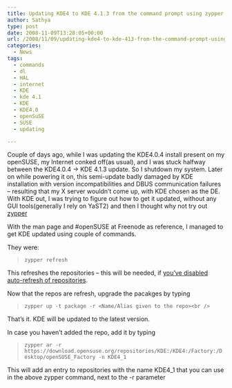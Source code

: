 ```yaml
---
title: Updating KDE4 to KDE 4.1.3 from the command prompt using zypper
author: Sathya
type: post
date: 2008-11-09T13:28:05+00:00
url: /2008/11/09/updating-kde4-to-kde-413-from-the-command-prompt-using-zypper/
categories:
  - News
tags:
  - commands
  - dl
  - HAL
  - internet
  - KDE
  - kde 4.1
  - KDE
  - KDE4.0
  - openSuSE
  - SUSE
  - updating

---
```

Couple of days ago, while I was updating the KDE4.0.4 install present on my openSUSE, my Internet conked off(as usual), and I was stuck halfway between the KDE4.0.4 -> KDE 4.1.3 update. So I shutdown my system. Later on while powering it on, this semi-update badly damaged by KDE installation with version incompatibilities and DBUS communication failures &#8211; resulting that my X server wouldn&#8217;t come up, with KDE chosen as the DE. With KDE out, I was trying to figure out how to get it updated, without any GUI tools(generally I rely on YaST2) and then I thought why not try out <a rel="wikipedia" href="https://en.wikipedia.org/wiki/Zypper">zypper</a>

<!--more-->


  
With the man page and #openSUSE at Freenode as reference, I managed to get KDE updated using couple of commands.
  
They were:

> `zypper refresh`

This refreshes the repositories &#8211; this will be needed, if [you&#8217;ve disabled auto-refresh of repositories][1].

Now that the repos are refresh, upgrade the pacakges by typing

>  `zypper up -t package -r <Name/Alias given to the repo><br />
` 

That&#8217;s it. KDE will be updated to the latest version.
  
In case you haven&#8217;t added the repo, add it by typing

> `zypper ar -r https://download.opensuse.org/repositories/KDE:/KDE4:/Factory:/Desktop/openSUSE_Factory -n KDE4_1`

This will add an entry to repositories with the name KDE4_1 that you can use in the above zypper command, next to the -r parameter

 [1]: https://sathyasays.com/2008/08/18/disabling-auto-refresh-of-repositories-in-opensuse-11